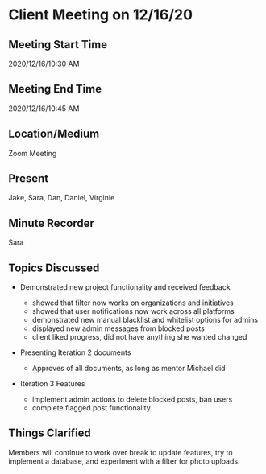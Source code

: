 # Client Meeting on 12/16/20

## Meeting Start Time

2020/12/16/10:30 AM

## Meeting End Time

2020/12/16/10:45 AM

## Location/Medium

Zoom Meeting

## Present

Jake, Sara, Dan, Daniel, Virginie

## Minute Recorder

Sara

## Topics Discussed

- Demonstrated new project functionality and received feedback
  - showed that filter now works on organizations and initiatives
  - showed that user notifications now work across all platforms
  - demonstrated new manual blacklist and whitelist options for admins
  - displayed new admin messages from blocked posts
  - client liked progress, did not have anything she wanted changed

- Presenting Iteration 2 documents
  - Approves of all documents, as long as mentor Michael did
  
- Iteration 3 Features
  - implement admin actions to delete blocked posts, ban users
  - complete flagged post functionality



## Things Clarified
Members will continue to work over break to update features, try to implement a database, and experiment with a filter for photo uploads. 
